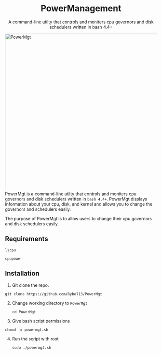 <h1 align="center">PowerManagement</h1>
<p align="center">A command-line utilty that controls and moniters cpu governors and disk schedulers written in bash 4.4+ </p>

<img src="https://i.imgur.com/PeWCHYT.png" alt="PowerMgt" align="left" height="520px">

PowerMgt is a command-line utilty that controls and moniters cpu governors and disk schedulers written in `bash 4.4+`. PowerMgt displays information about your cpu, disk, and kernel and allows you to change the governors and schedulers easily.

The purpose of PowerMgt is to allow users to change their cpu governors and disk schedulers easily. 
## Requirements 
`lscpu`

`cpupower`

## Installation

1. Git clone the repo.
  
  `git clone https://github.com/Rybo713/PowerMgt`

2. Change working directory to `PowerMgt`
   
   `cd PowerMgt`

3. Give bash script permissions
  
  `chmod -x powermgt.sh`

4. Run the script with root
   
   `sudo ./powermgt.sh`
